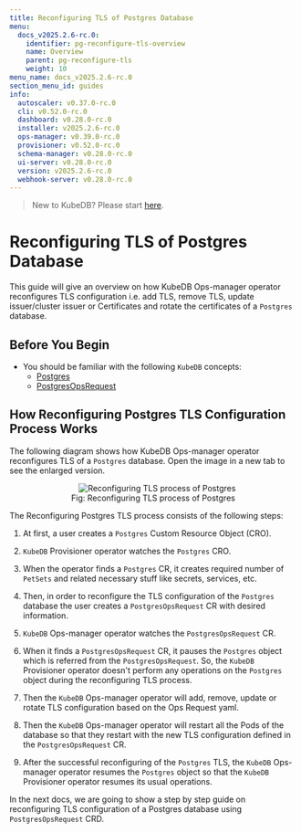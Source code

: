 ```yaml
---
title: Reconfiguring TLS of Postgres Database
menu:
  docs_v2025.2.6-rc.0:
    identifier: pg-reconfigure-tls-overview
    name: Overview
    parent: pg-reconfigure-tls
    weight: 10
menu_name: docs_v2025.2.6-rc.0
section_menu_id: guides
info:
  autoscaler: v0.37.0-rc.0
  cli: v0.52.0-rc.0
  dashboard: v0.28.0-rc.0
  installer: v2025.2.6-rc.0
  ops-manager: v0.39.0-rc.0
  provisioner: v0.52.0-rc.0
  schema-manager: v0.28.0-rc.0
  ui-server: v0.28.0-rc.0
  version: v2025.2.6-rc.0
  webhook-server: v0.28.0-rc.0
---
```


> New to KubeDB? Please start [here](/docs/v2025.2.6-rc.0/README).

# Reconfiguring TLS of Postgres Database

This guide will give an overview on how KubeDB Ops-manager operator reconfigures TLS configuration i.e. add TLS, remove TLS, update issuer/cluster issuer or Certificates and rotate the certificates of a `Postgres` database.

## Before You Begin

- You should be familiar with the following `KubeDB` concepts:
  - [Postgres](/docs/v2025.2.6-rc.0/guides/postgres/concepts/postgres)
  - [PostgresOpsRequest](/docs/v2025.2.6-rc.0/guides/postgres/concepts/opsrequest)

## How Reconfiguring Postgres TLS Configuration Process Works

The following diagram shows how KubeDB Ops-manager operator reconfigures TLS of a `Postgres` database. Open the image in a new tab to see the enlarged version.

<figure align="center">
  <img alt="Reconfiguring TLS process of Postgres" src="/docs/v2025.2.6-rc.0/images/day-2-operation/postgres/pg-reconfigure-tls.svg">
<figcaption align="center">Fig: Reconfiguring TLS process of Postgres</figcaption>
</figure>

The Reconfiguring Postgres TLS process consists of the following steps:

1. At first, a user creates a `Postgres` Custom Resource Object (CRO).

2. `KubeDB` Provisioner  operator watches the `Postgres` CRO.

3. When the operator finds a `Postgres` CR, it creates required number of `PetSets` and related necessary stuff like secrets, services, etc.

4. Then, in order to reconfigure the TLS configuration of the `Postgres` database the user creates a `PostgresOpsRequest` CR with desired information.

5. `KubeDB` Ops-manager operator watches the `PostgresOpsRequest` CR.

6. When it finds a `PostgresOpsRequest` CR, it pauses the `Postgres` object which is referred from the `PostgresOpsRequest`. So, the `KubeDB` Provisioner  operator doesn't perform any operations on the `Postgres` object during the reconfiguring TLS process.  

7. Then the `KubeDB` Ops-manager operator will add, remove, update or rotate TLS configuration based on the Ops Request yaml.

8. Then the `KubeDB` Ops-manager operator will restart all the Pods of the database so that they restart with the new TLS configuration defined in the `PostgresOpsRequest` CR.

9. After the successful reconfiguring of the `Postgres` TLS, the `KubeDB` Ops-manager operator resumes the `Postgres` object so that the `KubeDB` Provisioner  operator resumes its usual operations.

In the next docs, we are going to show a step by step guide on reconfiguring TLS configuration of a Postgres database using `PostgresOpsRequest` CRD.